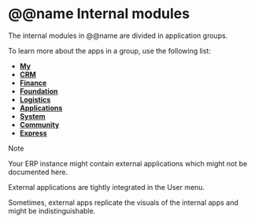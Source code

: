 ﻿# @@name Internal modules
 
The internal modules in @@name are divided in application groups.

To learn more about the apps in a group, use the following list:

- **[My](https://docs.erp.net/tech/modules/my/index.html)**
- **[CRM](https://docs.erp.net/tech/modules/crm/index.html)**
- **[Finance](https://docs.erp.net/tech/modules/financials/index.html)**
- **[Foundation](https://docs.erp.net/tech/modules/general/index.html)**
- **[Logistics](https://docs.erp.net/tech/modules/logistics/index.html)**
- **[Applications](https://docs.erp.net/tech/modules/applications/index.html)**
- **[System](https://docs.erp.net/tech/modules/system/index.html)**
- **[Community](https://docs.erp.net/tech/modules/community/index.html)**
- **[Express](https://docs.erp.net/tech/modules/express/index.html)**

> [!note]
> 
> Your ERP instance might contain external applications which might not be documented here.
> 
> External applications are tightly integrated in the User menu.
> 
> Sometimes, external apps replicate the visuals of the internal apps and might be indistinguishable.

